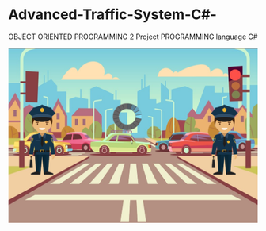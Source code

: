 # Advanced-Traffic-System-C#-
 OBJECT ORIENTED PROGRAMMING 2 Project
PROGRAMMING language C# 

![](MicrosoftTeams-image%20(34).png)
